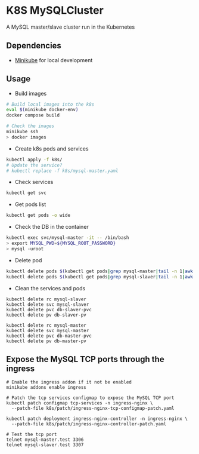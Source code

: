 # K8S MySQLCluster
A MySQL master/slave cluster run in the Kubernetes

## Dependencies
* [Minikube](https://minikube.sigs.k8s.io/docs/) for local development

## Usage
* Build images
```bash
# Build local images into the k8s
eval $(minikube docker-env)
docker compose build

# Check the images
minikube ssh
> docker images
```

* Create k8s pods and services
```bash
kubectl apply -f k8s/
# Update the service?
# kubectl replace -f k8s/mysql-master.yaml
```

* Check services
```bash
kubectl get svc
```

* Get pods list
```bash
kubectl get pods -o wide
```

* Check the DB in the container
```bash
kubectl exec svc/mysql-master -it -- /bin/bash
> export MYSQL_PWD=${MYSQL_ROOT_PASSWORD}
> mysql -uroot
```

* Delete pod
```bash
kubectl delete pods $(kubectl get pods|grep mysql-master|tail -n 1|awk '{print $1}')
kubectl delete pods $(kubectl get pods|grep mysql-slaver|tail -n 1|awk '{print $1}')
```

* Clean the services and pods
```shell script
kubectl delete rc mysql-slaver
kubectl delete svc mysql-slaver
kubectl delete pvc db-slaver-pvc
kubectl delete pv db-slaver-pv

kubectl delete rc mysql-master
kubectl delete svc mysql-master
kubectl delete pvc db-master-pvc
kubectl delete pv db-master-pv
```

## Expose the MySQL TCP ports through the ingress
```shell
# Enable the ingress addon if it not be enabled
minikube addons enable ingress

# Patch the tcp services configmap to expose the MySQL TCP port
kubectl patch configmap tcp-services -n ingress-nginx \
  --patch-file k8s/patch/ingress-nginx-tcp-configmap-patch.yaml

kubectl patch deployment ingress-nginx-controller -n ingress-nginx \
  --patch-file k8s/patch/ingress-nginx-controller-patch.yaml

# Test the tcp port
telnet mysql-master.test 3306
telnet mysql-slaver.test 3307

```
